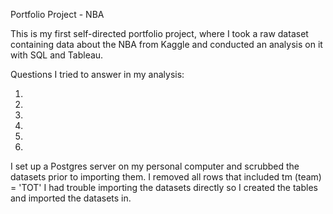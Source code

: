 Portfolio Project - NBA 

This is my first self-directed portfolio project, where I took a raw dataset containing data about the NBA from Kaggle and conducted an analysis on it with SQL and Tableau.

Questions I tried to answer in my analysis:

1.

2.

3.

4.

5.

6.

I set up a Postgres server on my personal computer and scrubbed the datasets prior to importing them. I removed all rows that included tm (team) = 'TOT'  I had trouble importing the datasets directly so I created the tables and imported the datasets in.
